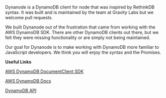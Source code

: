 Dynanode is a DynamoDB client for node that was inspired by RethinkDB syntax. It was 
built and is maintained by the team at Gravity Labs but we welcome pull requests.

We built Dynanode out of the frustration that came from working with the AWS DynamoDB SDK.
There are other DynamoDB clients out there, but we felt they were missing functionality or 
are simply not being maintained.

Our goal for Dynanode is to make working with DynamoDB more familiar to JavaScript developers. We 
think you will enjoy the syntax and the Promises.

**Useful Links**

[AWS DynamoDB DocumentClient SDK](http://docs.aws.amazon.com/AWSJavaScriptSDK/latest/AWS/DynamoDB/DocumentClient.html)

[AWS DynamoDB Docs](http://docs.aws.amazon.com/amazondynamodb/latest/developerguide/)

[DynamoDB API](http://docs.aws.amazon.com/amazondynamodb/latest/APIReference/Welcome.html)